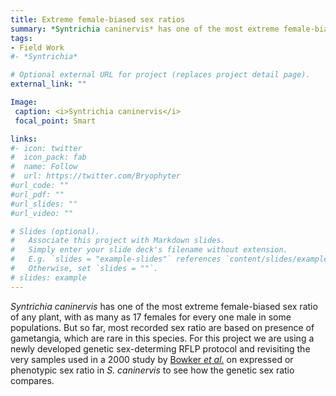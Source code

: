 ```yaml
---
title: Extreme female-biased sex ratios 
summary: *Syntrichia caninervis* has one of the most extreme female-biased sex ratio of any plant, with as many as 17 females for every one male in some populations.
tags:
- Field Work
#- *Syntrichia*

# Optional external URL for project (replaces project detail page).
external_link: ""

Image:
 caption: <i>Syntrichia caninervis</i>  
 focal_point: Smart

links:
#- icon: twitter
#  icon_pack: fab
#  name: Follow
#  url: https://twitter.com/Bryophyter
#url_code: ""
#url_pdf: ""
#url_slides: ""
#url_video: ""

# Slides (optional).
#   Associate this project with Markdown slides.
#   Simply enter your slide deck's filename without extension.
#   E.g. `slides = "example-slides"` references `content/slides/example-slides.md`.
#   Otherwise, set `slides = ""`.
# slides: example
---
```


 <i>Syntrichia caninervis</i> has one of the most extreme female-biased sex ratio of any plant, with as many as 17 females for every one male in some populations. But so far, most recorded sex ratio are based on presence of gametangia, which are rare in this species. For this project we are using a newly developed genetic sex-determing RFLP protocol and revisiting the very samples used in a 2000 study by <a href="https://bsapubs.onlinelibrary.wiley.com/doi/abs/10.2307/2656595" target="_blank">Bowker <i>et al.</i></a> on expressed or phenotypic sex ratio in <i>S. caninervis</i> to see how the genetic sex ratio compares.  
